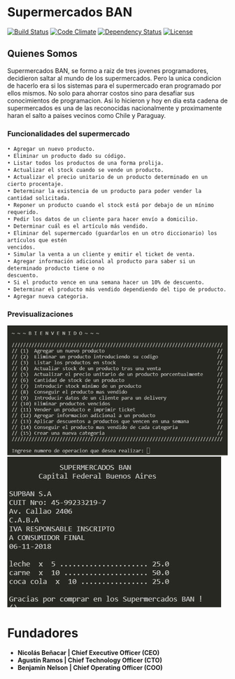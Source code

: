 # Supermercados BAN
[![Build Status](http://img.shields.io/travis/badges/badgerbadgerbadger.svg?style=flat-square)](https://travis-ci.org)
[![Code Climate](http://img.shields.io/codeclimate/github/badges/badgerbadgerbadger.svg?style=flat-square)](https://github.com/holachau/Supermercados_BAN)
[![Dependency Status](https://david-dm.org/dwyl/esta.svg)](https://david-dm.org/dwyl/esta)
[![License](http://img.shields.io/:license-mit-blue.svg?style=flat-square)](http://badges.mit-license.org) 
## Quienes Somos

Supermercados BAN, se formo a raiz de tres jovenes programadores, decidieron saltar al mundo de los supermercados. Pero la unica condicion de hacerlo era si los sistemas para el supermercado eran programado por ellos mismos. No solo para ahorrar costos sino para desafiar sus conocimientos de programacion. Asi lo hicieron y hoy en dia esta cadena de supermercados es una de las reconocidas nacionalmente y proximamente haran el salto a paises vecinos como Chile y Paraguay.

### Funcionalidades del supermercado

```
• Agregar un nuevo producto.
• Eliminar un producto dado su código.
• Listar todos los productos de una forma prolija.
• Actualizar el stock cuando se vende un producto.
• Actualizar el precio unitario de un producto determinado en un cierto procentaje.
• Determinar la existencia de un producto para poder vender la cantidad solicitada.
• Reponer un producto cuando el stock está por debajo de un mínimo requerido.
• Pedir los datos de un cliente para hacer envío a domicilio.
• Determinar cuál es el artículo más vendido.
• Eliminar del supermercado (guardarlos en un otro diccionario) los artículos que estén
vencidos.
• Simular la venta a un cliente y emitir el ticket de venta.
• Agregar información adicional al producto para saber si un determinado producto tiene o no
descuento.
• Si el producto vence en una semana hacer un 10% de descuento.
• Determinar el producto más vendido dependiendo del tipo de producto.
• Agregar nueva categoria.
```
### Previsualizaciones

![menu](https://github.com/holachau/Supermercados_BAN/blob/master/doc/menu.JPG)
![ticket](https://github.com/holachau/Supermercados_BAN/blob/master/doc/ticket.JPG)

# Fundadores

- **Nicolás Beñacar | Chief Executive Officer (CEO)**
- **Agustín Ramos | Chief Technology Officer (CTO)**
- **Benjamín Nelson | Chief Operating Officer (COO)**
